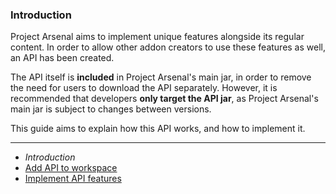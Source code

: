 ### Introduction

Project Arsenal aims to implement unique features alongside its regular content.
In order to allow other addon creators to use these features as well, an API has been created.

The API itself is **included** in Project Arsenal's main jar, in order to remove the need for users to download the API separately.
However, it is recommended that developers **only target the API jar**, as Project Arsenal's main jar is subject to changes between versions.

This guide aims to explain how this API works, and how to implement it.

***

* *Introduction*
* [Add API to workspace](./Setup-API)
* [Implement API features](./Implement-API)

